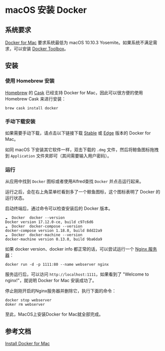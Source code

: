# macOS 安装 Docker

## 系统要求
[Docker for Mac](https://docs.docker.com/docker-for-mac/) 要求系统最低为 macOS 10.10.3 Yosemite。如果系统不满足需求，可以安装 [Docker Toolbox](https://docs.docker.com/toolbox/overview/)。

## 安装

### 使用 Homebrew 安装

[Homebrew](https://brew.sh/) 的 [Cask](https://caskroom.github.io/) 已经支持 Docker for Mac，因此可以很方便的使用 Homebrew Cask 来进行安装：

```
brew cask install docker
```

### 手动下载安装

如果需要手动下载，请点击以下链接下载 [Stable](https://download.docker.com/mac/stable/Docker.dmg) 或 [Edge](https://download.docker.com/mac/edge/Docker.dmg) 版本的 Docker for Mac。

如同 macOS 下安装其它软件一样，双击下载的 `.dmg` 文件，然后将鲸鱼图标拖拽到 `Application` 文件夹即可（其间需要输入用户密码）。


### 运行

从应用中找到 `Docker` 图标或者使用Alfred查找 `Docker` 并点击运行起来。

运行之后，会在右上角菜单栏看到多了一个鲸鱼图标，这个图标表明了 Docker 的运行状态。

启动终端后，通过命令可以检查安装后的 Docker 版本。

```
☁  Docker  docker --version
Docker version 17.12.0-ce, build c97c6d6
☁  Docker  docker-compose --version
docker-compose version 1.18.0, build 8dd22a9
☁  Docker  docker-machine --version
docker-machine version 0.13.0, build 9ba6da9
```

如果 docker version、docker info 都正常的话，可以尝试运行一个 [Nginx 服务器](https://store.docker.com/images/nginx)：

```
docker run -d -p 1111:80 --name webserver nginx
```

服务运行后，可以访问 `http://localhost:1111`，如果看到了 "Welcome to nginx!"，就说明 Docker for Mac 安装成功了。

停止刚刚开启的Nginx服务器并删除它，执行下面的命令：

```
docker stop webserver
doker rm webserver
```

至此，MacOS上安装Docker for Mac就全部完成。

## 参考文档
[Install Docker for Mac](https://docs.docker.com/docker-for-mac/install/)